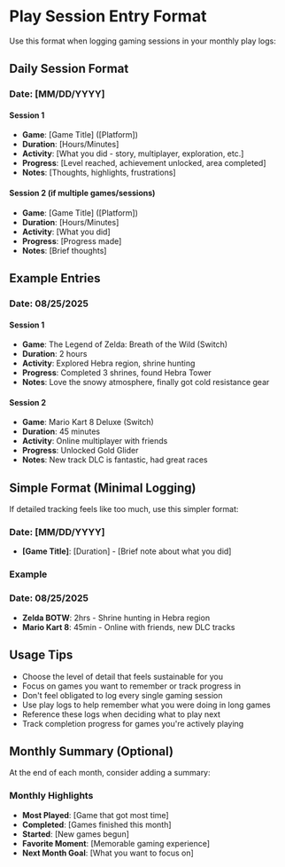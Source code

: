# Play Session Entry Format

Use this format when logging gaming sessions in your monthly play logs:

## Daily Session Format

### Date: [MM/DD/YYYY]

#### Session 1
- **Game**: [Game Title] ([Platform])
- **Duration**: [Hours/Minutes]
- **Activity**: [What you did - story, multiplayer, exploration, etc.]
- **Progress**: [Level reached, achievement unlocked, area completed]
- **Notes**: [Thoughts, highlights, frustrations]

#### Session 2 (if multiple games/sessions)
- **Game**: [Game Title] ([Platform])  
- **Duration**: [Hours/Minutes]
- **Activity**: [What you did]
- **Progress**: [Progress made]
- **Notes**: [Brief thoughts]

## Example Entries

### Date: 08/25/2025

#### Session 1
- **Game**: The Legend of Zelda: Breath of the Wild (Switch)
- **Duration**: 2 hours
- **Activity**: Explored Hebra region, shrine hunting
- **Progress**: Completed 3 shrines, found Hebra Tower
- **Notes**: Love the snowy atmosphere, finally got cold resistance gear

#### Session 2  
- **Game**: Mario Kart 8 Deluxe (Switch)
- **Duration**: 45 minutes
- **Activity**: Online multiplayer with friends
- **Progress**: Unlocked Gold Glider
- **Notes**: New track DLC is fantastic, had great races

## Simple Format (Minimal Logging)

If detailed tracking feels like too much, use this simpler format:

### Date: [MM/DD/YYYY]
- **[Game Title]**: [Duration] - [Brief note about what you did]

### Example
### Date: 08/25/2025
- **Zelda BOTW**: 2hrs - Shrine hunting in Hebra region
- **Mario Kart 8**: 45min - Online with friends, new DLC tracks

## Usage Tips

- Choose the level of detail that feels sustainable for you
- Focus on games you want to remember or track progress in
- Don't feel obligated to log every single gaming session
- Use play logs to help remember what you were doing in long games
- Reference these logs when deciding what to play next
- Track completion progress for games you're actively playing

## Monthly Summary (Optional)

At the end of each month, consider adding a summary:

### Monthly Highlights
- **Most Played**: [Game that got most time]
- **Completed**: [Games finished this month]
- **Started**: [New games begun]
- **Favorite Moment**: [Memorable gaming experience]
- **Next Month Goal**: [What you want to focus on]
